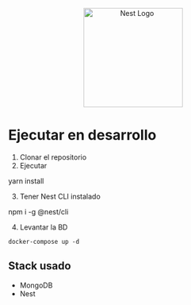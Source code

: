<p align="center">
  <a href="http://nestjs.com/" target="blank"><img src="https://nestjs.com/img/logo-small.svg" width="200" alt="Nest Logo" /></a>
</p>

# Ejecutar en desarrollo

1. Clonar el repositorio
2. Ejecutar

yarn install

3. Tener Nest CLI instalado

npm i -g @nest/cli

4. Levantar la BD

```
docker-compose up -d
```

## Stack usado
* MongoDB
* Nest